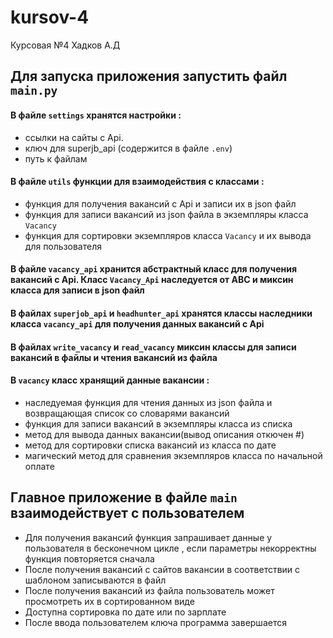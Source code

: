# kursov-4

Курсовая №4 Хадков А.Д

## Для запуска приложения запустить файл `main.py`

#### В файле `settings` хранятся настройки :

- ссылки на сайты с Api.
- ключ для superjb_api (содержится в файле `.env`)
- путь к файлам

#### В файле `utils` функции для взаимодействия с классами :

- функция для получения вакансий с Api и записи их в json файл
- функция для записи вакансий из json файла в экземпляры класса `Vacancy`
- функция для сортировки экземпляров класса `Vacancy` и их вывода для пользователя

#### В файле `vacancy_api` хранится абстрактный класс для получения вакансий с Api. Класс `Vacancy_Api` наследуется от ABC и миксин класса для записи в json файл

#### В файлах `superjob_api` и `headhunter_api` хранятся классы наследники класса `vacancy_api` для получения данных вакансий с Api

#### В файлах `write_vacancy` и `read_vacancy` миксин классы для записи вакансий в файлы и чтения вакансий из файла

#### В `vacancy` класс хранящий данные вакансии :

- наследуемая функция для чтения данных из json файла и возвращающая список со словарями вакансий
- функция для записи вакансий в экземпляры класса из списка
- метод для вывода данных вакансии(вывод описания откючен #)
- метод для сортировки списка вакансий из класса по дате
- магический метод для сравнения экземпляров класса по начальной оплате

## Главное приложение в файле `main` взаимодействует с пользователем

- Для получения вакансий функция запрашивает данные у пользователя в бесконечном цикле , если параметры некорректны функция повторяется сначала
- После получения вакансий с сайтов вакансии в соответствии с шаблоном записываются в файл 
- После получения вакансий из файла пользователь может просмотреть их в сортированном виде 
- Доступна сортировка по дате или по зарплате
- После ввода пользователем ключа программа завершается

